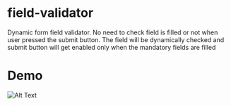 # field-validator
Dynamic form field validator. No need to check field is filled or not when user pressed the submit button. The field will be dynamically checked and submit button will get enabled only when the mandatory fields are filled

# Demo
![Alt Text](https://github.com/mohammed-rampurawala/field-validator/blob/master/demo.gif )

